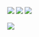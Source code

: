<a href="https://codeclimate.com/github/kulikov98/project-lvl1-s396/maintainability"><img src="https://api.codeclimate.com/v1/badges/5ae9820e77097dff40f1/maintainability" /></a>
<a href="https://codeclimate.com/github/kulikov98/project-lvl1-s396/test_coverage"><img src="https://api.codeclimate.com/v1/badges/5ae9820e77097dff40f1/test_coverage" /></a>
<a href="https://travis-ci.org/kulikov98/project-lvl1-s396.svg?branch=master"><img src="https://travis-ci.org/kulikov98/project-lvl1-s396.svg?branch=master"></a>
<br><br>
<a href="https://asciinema.org/a/AEOtY4RikN6Jv6rXCmS3wFm2x" target="_blank"><img src="https://asciinema.org/a/AEOtY4RikN6Jv6rXCmS3wFm2x.svg" /></a>
